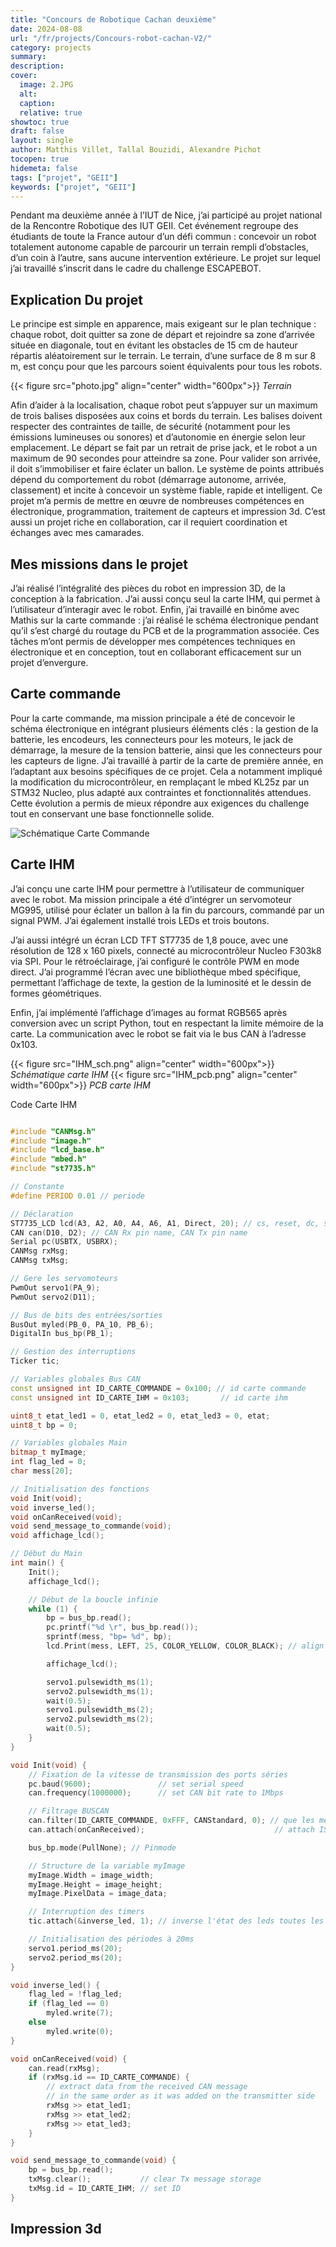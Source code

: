 ```yaml
---
title: "Concours de Robotique Cachan deuxième"
date: 2024-08-08
url: "/fr/projects/Concours-robot-cachan-V2/"
category: projects
summary:
description:
cover:
  image: 2.JPG
  alt:
  caption:
  relative: true
showtoc: true
draft: false
layout: single
author: Matthis Villet, Tallal Bouzidi, Alexandre Pichot
tocopen: true
hidemeta: false
tags: ["projet", "GEII"]
keywords: ["projet", "GEII"]
---
```


Pendant ma deuxième année à l’IUT de Nice, j’ai participé au projet national de la Rencontre Robotique des IUT GEII. Cet événement regroupe des étudiants de toute la France autour d’un défi commun : concevoir un robot totalement autonome capable de parcourir un terrain rempli d’obstacles, d’un coin à l’autre, sans aucune intervention extérieure. Le projet sur lequel j’ai travaillé s’inscrit dans le cadre du challenge ESCAPEBOT.

## Explication Du projet

Le principe est simple en apparence, mais exigeant sur le plan technique : chaque robot, doit quitter sa zone de départ et rejoindre sa zone d’arrivée située en diagonale, tout en évitant les obstacles de 15 cm de hauteur répartis aléatoirement sur le terrain. Le terrain, d’une surface de 8 m sur 8 m, est conçu pour que les parcours soient équivalents pour tous les robots.

{{< figure src="photo.jpg" align="center" width="600px">}}
_Terrain_

Afin d’aider à la localisation, chaque robot peut s’appuyer sur un maximum de trois balises disposées aux coins et bords du terrain. Les balises doivent respecter des contraintes de taille, de sécurité (notamment pour les émissions lumineuses ou sonores) et d’autonomie en énergie selon leur emplacement. Le départ se fait par un retrait de prise jack, et le robot a un maximum de 90 secondes pour atteindre sa zone. Pour valider son arrivée, il doit s’immobiliser et faire éclater un ballon. Le système de points attribués dépend du comportement du robot (démarrage autonome, arrivée, classement) et incite à concevoir un système fiable, rapide et intelligent. Ce projet m’a permis de mettre en œuvre de nombreuses compétences en électronique, programmation, traitement de capteurs et impression 3d. C’est aussi un projet riche en collaboration, car il requiert coordination et échanges avec mes camarades.

## Mes missions dans le projet

J’ai réalisé l’intégralité des pièces du robot en impression 3D, de la conception à la fabrication. J’ai aussi conçu seul la carte IHM, qui permet à l’utilisateur d’interagir avec le robot. Enfin, j’ai travaillé en binôme avec Mathis sur la carte commande : j’ai réalisé le schéma électronique pendant qu’il s’est chargé du routage du PCB et de la programmation associée. Ces tâches m’ont permis de développer mes compétences techniques en électronique et en conception, tout en collaborant efficacement sur un projet d’envergure.

## Carte commande

Pour la carte commande, ma mission principale a été de concevoir le schéma électronique en intégrant plusieurs éléments clés : la gestion de la batterie, les encodeurs, les connecteurs pour les moteurs, le jack de démarrage, la mesure de la tension batterie, ainsi que les connecteurs pour les capteurs de ligne. J’ai travaillé à partir de la carte de première année, en l’adaptant aux besoins spécifiques de ce projet. Cela a notamment impliqué la modification du microcontrôleur, en remplaçant le mbed KL25z par un STM32 Nucleo, plus adapté aux contraintes et fonctionnalités attendues. Cette évolution a permis de mieux répondre aux exigences du challenge tout en conservant une base fonctionnelle solide.

![Schématique Carte Commande ](command_sch.png)

## Carte IHM

J’ai conçu une carte IHM pour permettre à l’utilisateur de communiquer avec le robot. Ma mission principale a été d’intégrer un servomoteur MG995, utilisé pour éclater un ballon à la fin du parcours, commandé par un signal PWM. J’ai également installé trois LEDs et trois boutons.

J’ai aussi intégré un écran LCD TFT ST7735 de 1,8 pouce, avec une résolution de 128 x 160 pixels, connecté au microcontrôleur Nucleo F303k8 via SPI. Pour le rétroéclairage, j’ai configuré le contrôle PWM en mode direct. J’ai programmé l’écran avec une bibliothèque mbed spécifique, permettant l’affichage de texte, la gestion de la luminosité et le dessin de formes géométriques.

Enfin, j’ai implémenté l’affichage d’images au format RGB565 après conversion avec un script Python, tout en respectant la limite mémoire de la carte. La communication avec le robot se fait via le bus CAN à l’adresse 0x103.

{{< figure src="IHM_sch.png" align="center" width="600px">}}
_Schématique carte IHM_
{{< figure src="IHM_pcb.png" align="center" width="600px">}}
_PCB carte IHM_

Code Carte IHM

```cpp

#include "CANMsg.h"
#include "image.h"
#include "lcd_base.h"
#include "mbed.h"
#include "st7735.h"

// Constante
#define PERIOD 0.01 // periode

// Déclaration
ST7735_LCD lcd(A3, A2, A0, A4, A6, A1, Direct, 20); // cs, reset, dc, scl, sda, bl
CAN can(D10, D2); // CAN Rx pin name, CAN Tx pin name
Serial pc(USBTX, USBRX);
CANMsg rxMsg;
CANMsg txMsg;

// Gere les servomoteurs
PwmOut servo1(PA_9);
PwmOut servo2(D11);

// Bus de bits des entrées/sorties
BusOut myled(PB_0, PA_10, PB_6);
DigitalIn bus_bp(PB_1);

// Gestion des interruptions
Ticker tic;

// Variables globales Bus CAN
const unsigned int ID_CARTE_COMMANDE = 0x100; // id carte commande
const unsigned int ID_CARTE_IHM = 0x103;       // id carte ihm

uint8_t etat_led1 = 0, etat_led2 = 0, etat_led3 = 0, etat;
uint8_t bp = 0;

// Variables globales Main
bitmap_t myImage;
int flag_led = 0;
char mess[20];

// Initialisation des fonctions
void Init(void);
void inverse_led();
void onCanReceived(void);
void send_message_to_commande(void);
void affichage_lcd();

// Début du Main
int main() {
    Init();
    affichage_lcd();

    // Début de la boucle infinie
    while (1) {
        bp = bus_bp.read();
        pc.printf("%d \r", bus_bp.read());
        sprintf(mess, "bp= %d", bp);
        lcd.Print(mess, LEFT, 25, COLOR_YELLOW, COLOR_BLACK); // align text to center horizontally

        affichage_lcd();

        servo1.pulsewidth_ms(1);
        servo2.pulsewidth_ms(1);
        wait(0.5);
        servo1.pulsewidth_ms(2);
        servo2.pulsewidth_ms(2);
        wait(0.5);
    }
}

void Init(void) {
    // Fixation de la vitesse de transmission des ports séries
    pc.baud(9600);               // set serial speed
    can.frequency(1000000);      // set CAN bit rate to 1Mbps

    // Filtrage BUSCAN
    can.filter(ID_CARTE_COMMANDE, 0xFFF, CANStandard, 0); // que les messages de la carte commande interviennent
    can.attach(onCanReceived);                             // attach ISR to handle received messages

    bus_bp.mode(PullNone); // Pinmode

    // Structure de la variable myImage
    myImage.Width = image_width;
    myImage.Height = image_height;
    myImage.PixelData = image_data;

    // Interruption des timers
    tic.attach(&inverse_led, 1); // inverse l'état des leds toutes les secondes

    // Initialisation des périodes à 20ms
    servo1.period_ms(20);
    servo2.period_ms(20);
}

void inverse_led() {
    flag_led = !flag_led;
    if (flag_led == 0)
        myled.write(7);
    else
        myled.write(0);
}

void onCanReceived(void) {
    can.read(rxMsg);
    if (rxMsg.id == ID_CARTE_COMMANDE) {
        // extract data from the received CAN message
        // in the same order as it was added on the transmitter side
        rxMsg >> etat_led1;
        rxMsg >> etat_led2;
        rxMsg >> etat_led3;
    }
}

void send_message_to_commande(void) {
    bp = bus_bp.read();
    txMsg.clear();           // clear Tx message storage
    txMsg.id = ID_CARTE_IHM; // set ID
}


```

## Impression 3d
